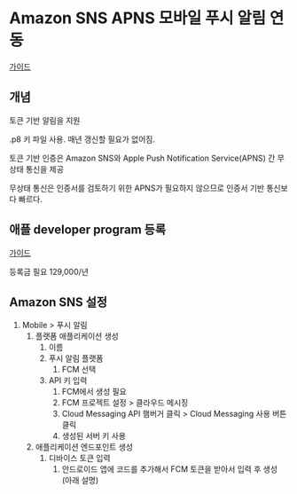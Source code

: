 # Amazon SNS APNS 모바일 푸시 알림 연동

[가이드](https://aws.amazon.com/ko/about-aws/whats-new/2021/11/amazon-sns-token-authentication-api-mobile-notifications/)

## 개념

토큰 기반 알림을 지원

.p8 키 파일 사용. 매년 갱신할 필요가 없어짐.

토큰 기반 인증은 Amazon SNS와 Apple Push Notification Service(APNS) 간 무상태 통신을 제공

무상태 통신은 인증서를 검토하기 위한 APNS가 필요하지 않으므로 인증서 기반 통신보다 빠르다.

## 애플 developer program 등록

[가이드](https://developer.apple.com/kr/support/app-account/)

등록금 필요
129,000/년

## Amazon SNS 설정

1. Mobile > 푸시 알림
   1. 플랫폼 애플리케이션 생성
      1. 이름
      2. 푸시 알림 플랫폼
         1. FCM 선택
      3. API 키 입력
         1. FCM에서 생성 필요
         2. FCM 프로젝트 설정 > 클라우드 메시징
         3. Cloud Messaging API 햄버거 클릭 > Cloud Messaging 사용 버튼 클릭
         4. 생성된 서버 키 사용
   2. 애플리케이션 엔드포인트 생성
      1. 디바이스 토큰 입력
         1. 안드로이드 앱에 코드를 추가해서 FCM 토큰을 받아서 입력 후 생성 (아래 설명)

